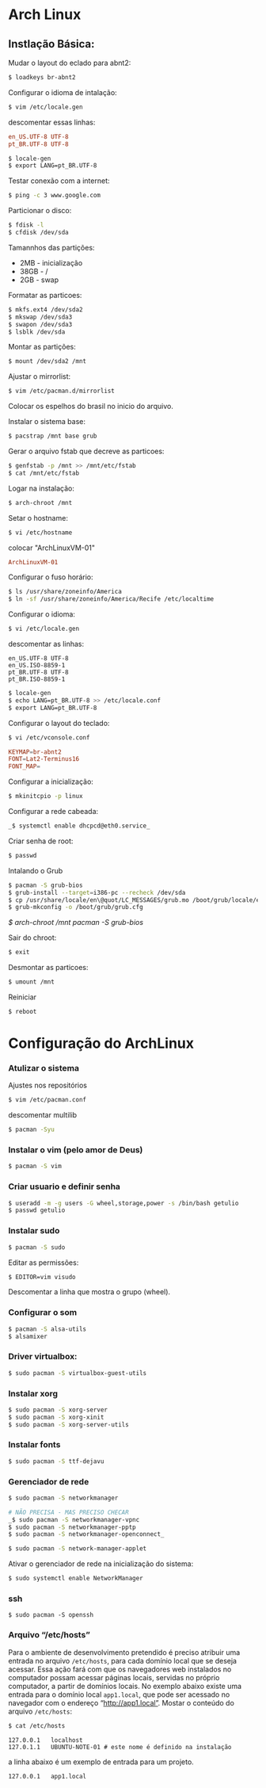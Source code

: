 Arch Linux
==========

## Instlação Básica:

Mudar o layout do eclado para abnt2:

``` sh
$ loadkeys br-abnt2
```

Configurar o idioma de intalação:

``` sh
$ vim /etc/locale.gen
```

descomentar essas linhas:

``` conf
en_US.UTF-8 UTF-8
pt_BR.UTF-8 UTF-8
```

``` sh
$ locale-gen
$ export LANG=pt_BR.UTF-8
```

Testar conexão com a internet:

``` sh
$ ping -c 3 www.google.com
```

Particionar o disco:

``` sh
$ fdisk -l
$ cfdisk /dev/sda
```

Tamannhos das partições:

- 2MB - inicialização
- 38GB - /
- 2GB - swap

Formatar as particoes:

``` sh
$ mkfs.ext4 /dev/sda2
$ mkswap /dev/sda3
$ swapon /dev/sda3
$ lsblk /dev/sda
```

Montar as partições:

``` sh
$ mount /dev/sda2 /mnt
```
Ajustar o mirrorlist:

``` sh
$ vim /etc/pacman.d/mirrorlist
```

Colocar os espelhos do brasil no inicio do arquivo.

Instalar o sistema base:

``` sh
$ pacstrap /mnt base grub
```

Gerar o arquivo fstab que decreve as particoes:

``` sh
$ genfstab -p /mnt >> /mnt/etc/fstab
$ cat /mnt/etc/fstab
```

Logar na instalação:

``` sh
$ arch-chroot /mnt
```

Setar o hostname:

``` sh
$ vi /etc/hostname
```

colocar "ArchLinuxVM-01"

``` conf
ArchLinuxVM-01
```

Configurar o fuso horário:

``` sh
$ ls /usr/share/zoneinfo/America
$ ln -sf /usr/share/zoneinfo/America/Recife /etc/localtime
```

Configurar o idioma:

``` sh
$ vi /etc/locale.gen
```

descomentar as linhas:

``` config
en_US.UTF-8 UTF-8
en_US.ISO-8859-1
pt_BR.UTF-8 UTF-8
pt_BR.ISO-8859-1
```

``` sh
$ locale-gen
$ echo LANG=pt_BR.UTF-8 >> /etc/locale.conf
$ export LANG=pt_BR.UTF-8
```

Configurar o layout do teclado:

``` sh
$ vi /etc/vconsole.conf
```

``` conf
KEYMAP=br-abnt2
FONT=Lat2-Terminus16
FONT_MAP=
```

Configurar a inicialização:

``` sh
$ mkinitcpio -p linux
```

Configurar a rede cabeada:

``` sh
_$ systemctl enable dhcpcd@eth0.service_
```

Criar senha de root:

``` sh
$ passwd
```

Intalando o Grub

``` sh
$ pacman -S grub-bios
$ grub-install --target=i386-pc --recheck /dev/sda
$ cp /usr/share/locale/en\@quot/LC_MESSAGES/grub.mo /boot/grub/locale/en.mo
$ grub-mkconfig -o /boot/grub/grub.cfg
```
_$ arch-chroot /mnt pacman -S grub-bios_

Sair do chroot:

``` sh
$ exit
```

Desmontar as particoes:

``` sh
$ umount /mnt
```

Reiniciar

``` sh
$ reboot
```
Configuração do ArchLinux
=========================

### Atulizar o sistema

Ajustes nos repositórios

``` sh
$ vim /etc/pacman.conf
```

descomentar multilib

``` sh
$ pacman -Syu
```

### Instalar o vim (pelo amor de Deus)

``` sh
$ pacman -S vim
```

### Criar usuario e definir senha

``` sh
$ useradd -m -g users -G wheel,storage,power -s /bin/bash getulio
$ passwd getulio
```

### Instalar sudo

``` sh
$ pacman -S sudo
```

Editar as permissões:

``` sh
$ EDITOR=vim visudo
```

Descomentar a linha que mostra o grupo (wheel).

### Configurar o som

``` sh
$ pacman -S alsa-utils
$ alsamixer
```

### Driver virtualbox:

``` sh
$ sudo pacman -S virtualbox-guest-utils
```

### Instalar xorg

``` sh
$ sudo pacman -S xorg-server
$ sudo pacman -S xorg-xinit
$ sudo pacman -S xorg-server-utils
```

### Instalar fonts

``` sh
$ sudo pacman -S ttf-dejavu
```

### Gerenciador de rede

``` sh
$ sudo pacman -S networkmanager

# NÃO PRECISA - MAS PRECISO CHECAR
_$ sudo pacman -S networkmanager-vpnc
$ sudo pacman -S networkmanager-pptp
$ sudo pacman -S networkmanager-openconnect_
```

``` sh
$ sudo pacman -S network-manager-applet
```

Ativar o gerenciador de rede na inicialização do sistema:

``` sh
$ sudo systemctl enable NetworkManager
```

### ssh

```
$ sudo pacman -S openssh
```

### Arquivo “/etc/hosts”

Para o ambiente de desenvolvimento pretendido é preciso atribuir uma entrada no arquivo `/etc/hosts`, para cada domínio local que se deseja acessar.
Essa ação fará com que os navegadores web instalados no computador possam acessar páginas locais, servidas no próprio computador, a partir de domínios locais.
No exemplo abaixo existe uma entrada para o domínio local `app1.local`, que pode ser acessado no navegador com o endereço “http://app1.local”.
Mostar o conteúdo do arquivo `/etc/hosts`:

``` sh
$ cat /etc/hosts
```

```
127.0.0.1	localhost
127.0.1.1	UBUNTU-NOTE-01 # este nome é definido na instalação
```

a linha abaixo é um exemplo de entrada para um projeto.

```
127.0.0.1	app1.local
```
